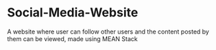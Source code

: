 # Social-Media-Website
A website where user can follow other users and the content posted by them can be viewed, made using MEAN Stack
